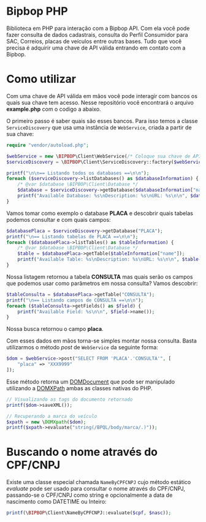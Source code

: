 # Bipbop PHP

Biblioteca em PHP para interação com a Bipbop API. Com ela você pode fazer consulta de dados cadastrais, consulta do Perfil Consumidor para SAC, Correios, placas de veículos entre outras bases. Tudo que você precisa é adquirir uma chave de API válida entrando em contato com a Bipbop.

# Como utilizar

Com uma chave de API válida em mãos você pode interagir com bancos os quais sua chave tem acesso. Nesse repositório você encontrará o arquivo __example.php__ com o codigo a abaixo.

O primeiro passo é saber quais são esses bancos. Para isso temos a classe `ServiceDiscovery` que usa uma instância de `WebService`, criada a partir de sua chave:

```php
require "vendor/autoload.php";

$webService = new \BIPBOP\Client\WebService(/* Coloque sua chave de API aqui */);
$serviceDiscovery = \BIPBOP\Client\ServiceDiscovery::factory($webService);

printf("\n\n== Listando todos os databases ==\n\n");
foreach ($serviceDiscovery->listDatabases() as $databaseInformation) {
    /* @var $database \BIPBOP\Client\Database */
    $database = $serviceDiscovery->getDatabase($databaseInformation["name"]);
    printf("Available Database: %s\nDescription: %s\nURL: %s\n\n", $database->name(), $database->get("description"), $database->get("url"));
}
```

Vamos tomar como exemplo o database __PLACA__ e descobrir quais tabelas podemos consultar e com quais campos:

```php
$databasePlaca = $serviceDiscovery->getDatabase("PLACA");
printf("\n== Listando tabelas de PLACA ==\n\n");
foreach ($databasePlaca->listTables() as $tableInformation) {
    /* @var $database \BIPBOP\Client\Database */
    $table = $databasePlaca->getTable($tableInformation["name"]);
    printf("Available Table: %s\nDescription: %s\nURL: %s\n\n", $table->name(), $table->get("description"), $table->get("url"));
}
```

Nossa listagem retornou a tabela __CONSULTA__ mas quais serão os campos que podemos usar como parâmetros em nossa consulta? Vamos descobrir:

```php
$tableConsulta = $databasePlaca->getTable("CONSULTA");
printf("\n== Listando campos de CONSULTA ==\n\n");
foreach ($tableConsulta->getFields() as $field) {
	printf("Available Field: %s\n\n", $field->name());
}
```

Nossa busca retornou o campo __placa__.

Com esses dados em mãos torna-se simples montar nossa consulta. Basta utilizarmos o método *post* de `WebService` da seguinte forma:

```php
$dom = $webService->post("SELECT FROM 'PLACA'.'CONSULTA'", [
    "placa" => "XXX9999"
]);
```

Esse método retorna um [DOMDocument](http://php.net/manual/en/class.domdocument.php) que pode ser manipulado utilizando a [DOMXPath](http://php.net/manual/en/class.domxpath.php) ambas as classes nativas do PHP.

```php
// Visualizando as tags do documento retornado
printf($dom->saveXML());

// Recuperando a marca do veículo
$xpath = new \DOMXpath($dom);
printf($xpath->evaluate("string(/BPQL/body/marca/.)"));
```
# Buscando o nome através do CPF/CNPJ

Existe uma classe especial chamada `NameByCPFCNPJ` cujo método estático *evaluate* pode ser usado para consultar o nome através do CPF/CNPJ, passando-se o CPF/CNPJ como string e opcionalmente a data de nascimento como DATETIME ou Inteiro:

```php
printf(\BIPBOP\Client\NameByCPFCNPJ::evaluate($cpf, $nasc));
```